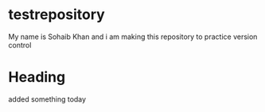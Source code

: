 # testrepository
My name is Sohaib Khan and i am making this repository to practice version control
# Heading

added something today
